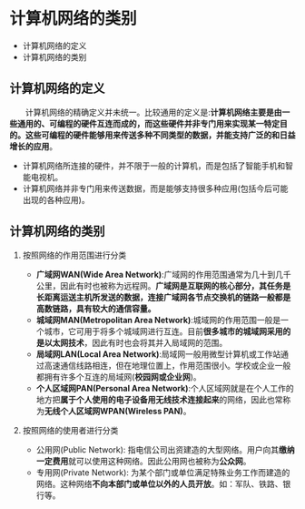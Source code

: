 # 计算机网络的类别

- 计算机网络的定义
- 计算机网络的类别

## 计算机网络的定义

&emsp;&emsp;计算机网络的精确定义并未统一。比较通用的定义是:**计算机网络主要是由一些通用的、可编程的硬件互连而成的，而这些硬件并非专门用来实现某一特定目的。这些可编程的硬件能够用来传送多种不同类型的数据，并能支持广泛的和日益增长的应用**。

- 计算机网络所连接的硬件，并不限于一般的计算机，而是包括了智能手机和智能电视机。
- 计算机网络并非专门用来传送数据，而是能够支持很多种应用(包括今后可能出现的各种应用)。

## 计算机网络的类别

1. 按照网络的作用范围进行分类
    - **广域网WAN(Wide Area Network)**:广域网的作用范围通常为几十到几千公里，因此有时也被称为远程网。**广域网是互联网的核心部分，其任务是长距离运送主机所发送的数据，连接广域网各节点交换机的链路一般都是高数链路，具有较大的通信容量。**
    - **城域网MAN(Metropolitan Area Network)**:城域网的作用范围一般是一个城市，它可用于将多个城域网进行互连。目前**很多城市的城域网采用的是以太网技术**，因此有时也会将其并入局域网的范围。
    - **局域网LAN(Local Area Network)**:局域网一般用微型计算机或工作站通过高速通信线路相连，但在地理位置上，作用范围很小。学校或企业一般都拥有许多个互连的局域网(**校园网或企业网**)。
    - **个人区域网PAN(Personal Area Network)**:个人区域网就是在个人工作的地方把**属于个人使用的电子设备用无线技术连接起来**的网络，因此也常称为**无线个人区域网WPAN(Wireless PAN)**。

2. 按照网络的使用者进行分类
    - 公用网(Public Network): 指电信公司出资建造的大型网络。用户向其**缴纳一定费用**就可以使用这种网络。因此公用网也被称为**公众网**。
    - 专用网(Private Network): 为某个部门或单位满足特殊业务工作而建造的网络。这种网络**不向本部门或单位以外的人员开放**。如：军队、铁路、银行等。
